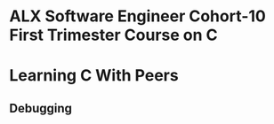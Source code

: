 # ALX Software Engineer Cohort-10 First Trimester Course on C
# Learning C With Peers

## Debugging

